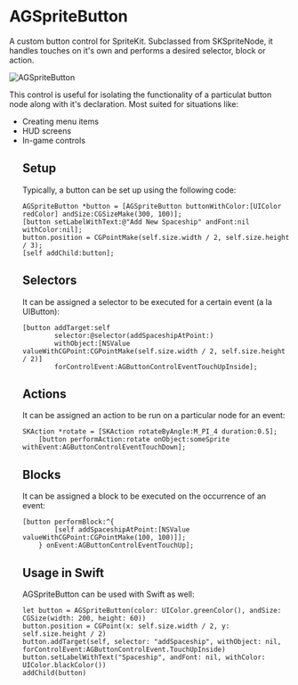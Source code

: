 <h1>AGSpriteButton</h1>

A custom button control for SpriteKit. Subclassed from SKSpriteNode, it handles touches on it's own and performs a desired selector, block or action. 

![AGSpriteButton](https://github.com/akashgupta88/AGSpriteButton/blob/master/AGSpriteButton.gif?raw=true)

This control is useful for isolating the functionality of a particulat button node along with it's declaration. Most suited for situations like:

<ul>
<li>Creating menu items</li>
<li>HUD screens</li>
<li>In-game controls</li>

<h2>Setup</h2>

Typically, a button can be set up using the following code:

    AGSpriteButton *button = [AGSpriteButton buttonWithColor:[UIColor redColor] andSize:CGSizeMake(300, 100)];
    [button setLabelWithText:@"Add New Spaceship" andFont:nil withColor:nil];
    button.position = CGPointMake(self.size.width / 2, self.size.height / 3);
    [self addChild:button];

<h2>Selectors</h2>

It can be assigned a selector to be executed for a certain event (a la UIButton):
    
    [button addTarget:self 
            selector:@selector(addSpaceshipAtPoint:) 
            withObject:[NSValue valueWithCGPoint:CGPointMake(self.size.width / 2, self.size.height / 2)]         
            forControlEvent:AGButtonControlEventTouchUpInside];
            

<h2>Actions</h2>

It can be assigned an action to be run on a particular node for an event:

    SKAction *rotate = [SKAction rotateByAngle:M_PI_4 duration:0.5];
        [button performAction:rotate onObject:someSprite withEvent:AGButtonControlEventTouchDown];

<h2>Blocks</h2>

It can be assigned a block to be executed on the occurrence of an event:

    [button performBlock:^{
            [self addSpaceshipAtPoint:[NSValue valueWithCGPoint:CGPointMake(100, 100)]];
        } onEvent:AGButtonControlEventTouchUp];

<h2>Usage in Swift</h2>

AGSpriteButton can be used with Swift as well:

    let button = AGSpriteButton(color: UIColor.greenColor(), andSize: CGSize(width: 200, height: 60))
    button.position = CGPoint(x: self.size.width / 2, y: self.size.height / 2)
    button.addTarget(self, selector: "addSpaceship", withObject: nil, forControlEvent:AGButtonControlEvent.TouchUpInside)
    button.setLabelWithText("Spaceship", andFont: nil, withColor: UIColor.blackColor())
    addChild(button)

    


